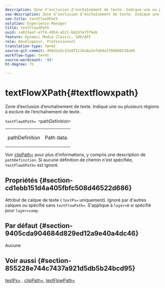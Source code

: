 ```yaml
---
description: Zone d’exclusion d’enchaînement de texte. Indique une ou plusieurs régions à exclure de l’enchaînement de texte.
seo-description: Zone d’exclusion d’enchaînement de texte. Indique une ou plusieurs régions à exclure de l’enchaînement de texte.
seo-title: textFlowXPath
solution: Experience Manager
title: textFlowXPath
uuid: ce833ae7-e774-4954-a521-b6247e75f6eb
feature: Dynamic Media Classic, SDK/API
role: Développeur, Professionnel
translation-type: tm+mt
source-git-commit: 469d1a5c43a972116a8a2efb0de5708800130a99
workflow-type: tm+mt
source-wordcount: '99'
ht-degree: 7%

---
```



# textFlowXPath{#textflowxpath}

Zone d’exclusion d’enchaînement de texte. Indique une ou plusieurs régions à exclure de l’enchaînement de texte.

`textFlowXPath= *`pathDefinition`*`

<table id="simpletable_7E0EA48AEBB5426CBE948FCA18882C66"> 
 <tr class="strow"> 
  <td class="stentry"> <p><span class="varname"> pathDefinition</span> </p> </td> 
  <td class="stentry"> <p>Path data. </p></td> 
 </tr> 
</table>

Voir [clipPath=](../../../../../is-api/http-ref/image-serving-api-ref/c-http-protocol-reference/c-command-reference/r-clippath.md#reference-8139b1b52dc54749b51b109521ddf83d) pour plus d’informations, y compris une description de *`pathDefinition`*. Si aucune définition de chemin n&#39;est spécifiée, `textFlowXPath=` est ignoré.

## Propriétés {#section-cd1ebb151d4a405fbfc508d46522d686}

Attribut de calque de texte ( `textPs=` uniquement). Ignoré par d&#39;autres calques ou spécifié sans `textFlowPath=`. S&#39;applique à `layer=0` si spécifié pour `layer=comp`.

## Par défaut {#section-9405cda904684d829ed12a9e40a4dc46}

Aucune

## Voir aussi {#section-855228e744c7437a921d5db5b24bcd95}

[textPs=](../../../../../is-api/http-ref/image-serving-api-ref/c-http-protocol-reference/c-command-reference/r-textps.md#reference-4209a2a6169f44278da2647cfb0cd767) ,  [clipPath=](../../../../../is-api/http-ref/image-serving-api-ref/c-http-protocol-reference/c-command-reference/r-clippath.md#reference-8139b1b52dc54749b51b109521ddf83d),  [textFlowPath=](../../../../../is-api/http-ref/image-serving-api-ref/c-http-protocol-reference/c-command-reference/r-textflowpath.md#reference-0b8d9493d71342f0b6a64a6d221584ef)
